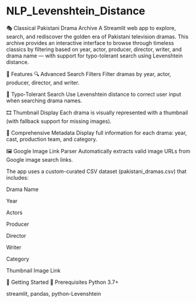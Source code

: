 # NLP_Levenshtein_Distance
🎭 Classical Pakistani Drama Archive
A Streamlit web app to explore, search, and rediscover the golden era of Pakistani television dramas. This archive provides an interactive interface to browse through timeless classics by filtering based on year, actor, producer, director, writer, and drama name — with support for typo-tolerant search using Levenshtein distance.

📌 Features
🔍 Advanced Search Filters
Filter dramas by year, actor, producer, director, and writer.

🧠 Typo-Tolerant Search
Use Levenshtein distance to correct user input when searching drama names.

🎞️ Thumbnail Display
Each drama is visually represented with a thumbnail (with fallback support for missing images).

📅 Comprehensive Metadata
Display full information for each drama: year, cast, production team, and category.

🖼️ Google Image Link Parser
Automatically extracts valid image URLs from Google image search links.



The app uses a custom-curated CSV dataset (pakistani_dramas.csv) that includes:

Drama Name

Year

Actors

Producer

Director

Writer

Category

Thumbnail Image Link



🚀 Getting Started
🔧 Prerequisites
Python 3.7+

streamlit, pandas, python-Levenshtein
